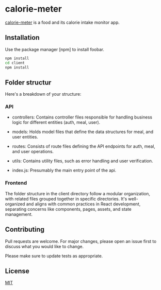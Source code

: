 # calorie-meter

[calorie-meter](https://calorie-meter.onrender.com/) is a food and its calorie intake monitor app.

## Installation

Use the package manager [npm] to install foobar.

```bash
npm install
cd client
npm install
```

## Folder structur

Here's a breakdown of your structure:

### API

- controllers: Contains controller files responsible for handling
  business logic for different entities (auth, meal, user).

- models: Holds model files that define the data structures for meal, and user entities.

- routes: Consists of route files defining the API endpoints for auth, meal, and user operations.

- utils: Contains utility files, such as error handling and user verification.

- index.js: Presumably the main entry point of the api.

### Frontend

The folder structure in the client directory follow a modular organization, with related files grouped together in specific directories. It's well-organized and aligns with common practices in React development, separating concerns like components, pages, assets, and state management.

## Contributing

Pull requests are welcome. For major changes, please open an issue first
to discuss what you would like to change.

Please make sure to update tests as appropriate.

## License

[MIT](https://choosealicense.com/licenses/mit/)

